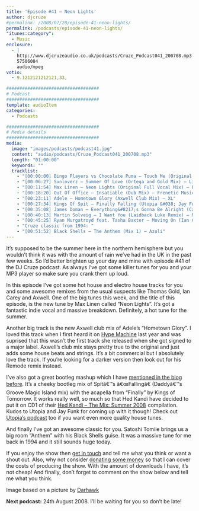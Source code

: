 ```yaml
---
title: 'Episode #41 – Neon Lights'
author: djcruze
#permalink: /2008/07/20/episode-41-neon-lights/
permalink: /podcasts/episode-41-neon-lights/
"itunes:category":
  - Music
enclosure:
  - |
    http://www.djcruzeaudio.co.uk/podcasts/Cruze_Podcast041_200708.mp3
    57506084
    audio/mpeg
votio:
  - 9.1212121212121,33,

###################################
# Podcast
###################################
template: audioItem
categories:
  - Podcasts

###################################
# Media details
###################################
media:
  image: "images/podcasts/podcast41.jpg"
  content: "audio/podcasts/Cruze_Podcast041_200708.mp3"
  length: "01:00:00"
  keywords: ""
  tracklist:
    - "[00:00:00] Bingo Players vs Chocolate Puma – Touch Me (Original Mix) – Strictly"
    - "[00:06:27] Sunloverz – Summer Of Love (Ortega and Gold Mix) – Lickin&#8217; Records"
    - "[00:11:54] Max Linen – Neon Lights (Original Full Vocal Mix) – Phonetic"
    - "[00:18:20] Out Of Office – Insatiable (Dub Mix) – Frenetic Music"
    - "[00:23:11] Adele – Hometown Glory (Axwell Club Mix) – XL"
    - "[00:27:34] Kings Of Spit – Finally Falling (Utopia &#038; Jay Funk Bootleg) – White"
    - "[00:35:08] James Doman – Everything&#8217;s Gonna Be Alright (Carl Ryden Remix) – Positiva"
    - "[00:40:13] Martin Solveig – I Want You (Laidback Luke Remix) – Mixture"
    - "[00:45:25] Ryan Murgatroyd feat. Tasha Baxter – Moving On (Ian Carey Remix) – Sheer Music"
    - "Cruze classic from 1994: "
    - "[00:51:52] Black Shells – The Anthem (Mix 1) – Azuli"
---
```


It&#8217;s supposed to be the summer here in the northern hemisphere but you wouldn&#8217;t think it was with the amount of rain we&#8217;ve had in the UK in the past few weeks. So I&#8217;d better brighten up your day and mine with episode #41 of the DJ Cruze podcast. As always I&#8217;ve got some killer tunes for you and your MP3 player so make sure you crank them up loud.

In this episode I&#8217;ve got some hot house and electro house tracks for you and some awesome remixes from the usual suspects like Thomas Gold, Ian Carey and Axwell. One of the big tunes this week, and the title of this episode, is the new tune by Max Linen called &#8220;Neon Lights&#8221;. It&#8217;s got a fantastic indie vocal and massive breakdown. Definitely, a hot tune for the summer.

Another big track is the new Axwell club mix of Adele&#8217;s &#8220;Hometown Glory&#8221;. I loved this track when I first heard it on [Hype Machine][1] last year and was suprised that this wasn&#8217;t the first track she released when she got signed to a major label. Axwell&#8217;s club mix stays pretty true to the original and just adds some house beats and strings. It&#8217;s a bit commercial but I absolutely love the track. If you&#8217;re looking for a darker version then look out for his Remode remix instead.

I&#8217;ve also got a great bootleg mashup which I have [mentioned in the blog before][2]. It&#8217;s a cheeky bootleg mix of Spitâ€™s â€œFallingâ€ (Daddyâ€™s Groove Magic Island mix) with the acapella from &#8220;Finally&#8221; by Kings of Tomorrow. It works really well, so much so that Hed Kandi have decided to put it on CD1 of their [Hed Kandi – The Mix: Summer 2008][3]<img src="http://www.assoc-amazon.co.uk/e/ir?t=djcr-21&l=ur2&o=2" width="1" height="1" border="0" alt="" style="border:none !important; margin:0px !important;" /> compilation. Kudos to Utopia and Jay Funk for coming up with it though! Check out [Utopia&#8217;s podcast][4] too if you want even more quality house tunes.

And finally I&#8217;ve got an awesome classic for you. Satoshi Tomiie brings us a big room &#8220;Anthem&#8221; with his Black Shells guise. It was a massive tune for me back in 1994 and it still sounds huge today.

If you enjoy the show then [get in touch][5] and tell me what you think or want a shout out. Also, why not consider [donating some money][6] so that I can cover the costs of producing the show. With the amount of downloads I have, it&#8217;s not cheap! And finally, don&#8217;t forget to comment on the show below and tell me what you think.

Image based on a picture by [Darhawk][9]

**Next podcast:** 24th August 2008. I&#8217;ll be waiting for you so don&#8217;t be late!

 [1]: http://hypem.com/
 [2]: http://www.djcruze.co.uk/cms/2008/06/27/kings-of-spit-mashup/
 [3]: http://www.amazon.co.uk/gp/redirect.html?ie=UTF8&#038;location=http%3A%2F%2Fwww.amazon.co.uk%2FHed-Kandi-Mix-Summer-2008%2Fdp%2FB001AI7FD6%3Fie%3DUTF8%26s%3Dmusic%26qid%3D1216307490%26sr%3D8-1&#038;tag=djcr-21&#038;linkCode=ur2&#038;camp=1634&#038;creative=6738
 [4]: http://utopia-music.podomatic.com/
 [5]: /cms/contact/
 [6]: http://www.dreamhost.com/donate.cgi?id=8244
 [7]: http://www.djcruze.co.uk/cms/wp-content/DownloadButton.gif
 [8]: http://www.djcruzeaudio.co.uk/podcasts/Cruze_Podcast041_200708.mp3
 [9]: http://flickr.com/photos/scottstudiophotography/317344784/